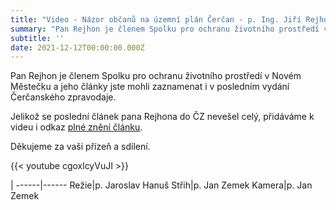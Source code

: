 ```yaml
---
title: "Video - Názor občanů na územní plán Čerčan - p. Ing. Jiří Rejhon CSc."
summary: "Pan Rejhon je členem Spolku pro ochranu životního prostředí v Novém Městečku a jeho články jste mohli zaznamenat i v posledních vydání Čerčanského zpravodaje."
subtitle: ''
date: 2021-12-12T00:00:00.000Z
---
```


Pan Rejhon je členem Spolku pro ochranu životního prostředí v Novém Městečku a jeho články jste mohli zaznamenat i v posledním vydání Čerčanského zpravodaje.

Jelikož se poslední článek pana Rejhona do ČZ nevešel celý, přidáváme k videu i odkaz [plné znění článku](/aktuality/rejnoh-clanek/).

Děkujeme za vaši přízeň a sdílení.

{{< youtube cgoxlcyVuJI >}}

| 
------|------
Režie|p. Jaroslav Hanuš
Střih|p. Jan Zemek
Kamera|p. Jan Zemek

